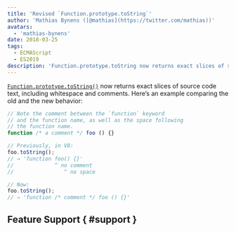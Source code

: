 ```yaml
---
title: 'Revised `Function.prototype.toString`'
author: 'Mathias Bynens ([@mathias](https://twitter.com/mathias))'
avatars:
  - 'mathias-bynens'
date: 2018-03-25
tags:
  - ECMAScript
  - ES2019
description: 'Function.prototype.toString now returns exact slices of source code text, including whitespace and comments.'
---
```

[`Function.prototype.toString()`](https://tc39.es/Function-prototype-toString-revision/) now returns exact slices of source code text, including whitespace and comments. Here’s an example comparing the old and the new behavior:

```js
// Note the comment between the `function` keyword
// and the function name, as well as the space following
// the function name.
function /* a comment */ foo () {}

// Previously, in V8:
foo.toString();
// → 'function foo() {}'
//             ^ no comment
//                ^ no space

// Now:
foo.toString();
// → 'function /* comment */ foo () {}'
```

## Feature Support { #support }

<feature-support chrome="66 /blog/v8-release-66#function-tostring"
                 firefox="yes"
                 safari="no"
                 nodejs="8"
                 babel="no"></feature-support>
